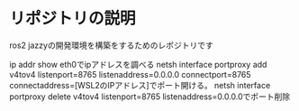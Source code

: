 # リポジトリの説明
ros2 jazzyの開発環境を構築をするためのレポジトリです

ip addr show eth0でipアドレスを調べる
netsh interface portproxy add v4tov4 listenport=8765 listenaddress=0.0.0.0 connectport=8765 connectaddress=[WSL2のIPアドレス]でポート開ける。
netsh interface portproxy delete v4tov4 listenport=8765 listenaddress=0.0.0.0でポート削除
